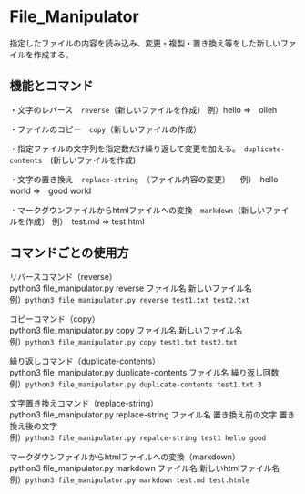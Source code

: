 # File_Manipulator
指定したファイルの内容を読み込み、変更・複製・置き換え等をした新しいファイルを作成する。
## 機能とコマンド
・文字のレバース　`reverse`（新しいファイルを作成）
  例）hello ⇒　olleh

・ファイルのコピー　`copy`（新しいファイルの作成）

・指定ファイルの文字列を指定数だけ繰り返して変更を加える。　`duplicate-contents`　(新しいファイルを作成)

・文字の置き換え　`replace-string`　（ファイル内容の変更）
　例）　hello world ⇒　good world
 
・マークダウンファイルからhtmlファイルへの変換　`markdown`（新しいファイルを作成）
  例）　test.md ⇒ test.html

## コマンドごとの使用方
リバースコマンド（reverse）<br />
python3 file_manipulator.py reverse ファイル名 新しいファイル名
<br />例）`python3 file_manipulator.py reverse test1.txt test2.txt`

コピーコマンド（copy）<br />
python3 file_manipulator.py copy ファイル名 新しいファイル名
<br />例）`python3 file_manipulator.py copy test1.txt test2.txt`

繰り返しコマンド（duplicate-contents）<br />
python3 file_manipulator.py duplicate-contents ファイル名 繰り返し回数
<br />例）`python3 file_manipulator.py duplicate-contents test1.txt 3`

文字置き換えコマンド（replace-string）<br />
python3 file_manipulator.py replace-string ファイル名 置き換え前の文字 置き換え後の文字
<br />例）`python3 file_manipulator.py repalce-string test1 hello good`

マークダウンファイルからhtmlファイルへの変換（markdown）<br />
python3 file_manipulator.py markdown ファイル名 新しいhtmlファイル名
<br />例）`python3 file_manipulator.py markdown test.md test.htmle`



